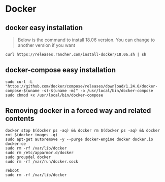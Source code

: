 # Docker

## docker easy installation

> Below is the command to install 18.06 version. You can change to another version if you want
```
curl https://releases.rancher.com/install-docker/18.06.sh | sh

```

## docker-compose easy installation
```
sudo curl -L "https://github.com/docker/compose/releases/download/1.24.0/docker-compose-$(uname -s)-$(uname -m)" -o /usr/local/bin/docker-compose
sudo chmod +x /usr/local/bin/docker-compose
``` 

## Removing docker in a forced way and related contents
```
docker stop $(docker ps -aq) && docker rm $(docker ps -aq) && docker rmi $(docker images -q)
sudo apt-get autoremove -y --purge docker-engine docker docker.io docker-ce  
sudo rm -rf /var/lib/docker
sudo rm /etc/apparmor.d/docker
sudo groupdel docker
sudo rm -rf /var/run/docker.sock

reboot 
sudo rm -rf /var/lib/docker
```
